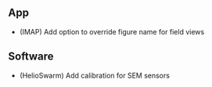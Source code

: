 ## App

- (IMAP) Add option to override figure name for field views

## Software

- (HelioSwarm) Add calibration for SEM sensors
